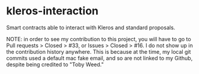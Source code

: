 # kleros-interaction
Smart contracts able to interact with Kleros and standard proposals.

NOTE: in order to see my contribution to this project, you will have to go to Pull requests > Closed > #33, or Issues > Closed > #16. I do not show up in the contribution history anywhere. This is because at the time, my local git commits used a default mac fake email, and so are not linked to my Github, despite being credited to "Toby Weed."
